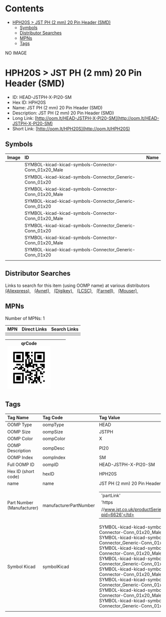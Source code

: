 



Contents
========

* [HPH20S > JST PH (2 mm) 20 Pin Header (SMD)](#hph20s--jst-ph-2-mm-20-pin-header-smd)
	* [Symbols](#symbols)
	* [Distributor Searches](#distributor-searches)
	* [MPNs](#mpns)
	* [Tags](#tags)
  
NO IMAGE  
# HPH20S > JST PH (2 mm) 20 Pin Header (SMD)

- ID: HEAD-JSTPH-X-PI20-SM
- Hex ID: HPH20S
- Name: JST PH (2 mm) 20 Pin Header (SMD)
- Description: JST PH (2 mm) 20 Pin Header (SMD)
- Long Link: [http://oom.lt/HEAD-JSTPH-X-PI20-SM](http://oom.lt/HEAD-JSTPH-X-PI20-SM)
- Short Link: [http://oom.lt/HPH20S](http://oom.lt/HPH20S)

## Symbols
  

|Image|ID|Name|
| :--- | :--- | :--- |
|![]()|SYMBOL-kicad-kicad-symbols-Connector-Conn_01x20_Male||
|![]()|SYMBOL-kicad-kicad-symbols-Connector_Generic-Conn_01x20||
|![]()|SYMBOL-kicad-kicad-symbols-Connector-Conn_01x20_Male||
|![]()|SYMBOL-kicad-kicad-symbols-Connector_Generic-Conn_01x20||
|![]()|SYMBOL-kicad-kicad-symbols-Connector-Conn_01x20_Male||
|![]()|SYMBOL-kicad-kicad-symbols-Connector_Generic-Conn_01x20||
|![]()|SYMBOL-kicad-kicad-symbols-Connector-Conn_01x20_Male||
|![]()|SYMBOL-kicad-kicad-symbols-Connector_Generic-Conn_01x20||
||||

## Distributor Searches
  
Links to search for this item (using OOMP name) at various distributors  
[(Aliexpress) ](https://www.aliexpress.com/wholesale?SearchText=1117JST+PH+2+mm+20+Pin+Header+SMD)&nbsp;&nbsp;&nbsp;[(Avnet) ](https://www.avnet.com/shop/us/search/JST+PH+2+mm+20+Pin+Header+SMD)&nbsp;&nbsp;&nbsp;[(Digikey) ](https://www.digikey.co.uk/en/products/result?s=JST+PH+2+mm+20+Pin+Header+SMD)&nbsp;&nbsp;&nbsp;[(LCSC) ](https://www.lcsc.com/search?q=JST+PH+2+mm+20+Pin+Header+SMD)&nbsp;&nbsp;&nbsp;[(Farnell) ](https://uk.farnell.com/search?st=JST+PH+2+mm+20+Pin+Header+SMD)&nbsp;&nbsp;&nbsp;[(Mouser) ](https://www.mouser.com/c/?q=JST+PH+2+mm+20+Pin+Header+SMD)&nbsp;&nbsp;&nbsp;
## MPNs
  
Number of MPNs: 1  

|MPN|Direct Links|Search Links|
| :--- | :--- | :--- |
||||
  

|qrCode<br>[![](https://raw.githubusercontent.com/oomlout/oomlout_OOMP_parts_V2/main/HEAD/JSTPH/X/PI20/SM/qrCode_140.png)](https://github.com/oomlout/oomlout_OOMP_parts_V2/tree/main/HEAD/JSTPH/X/PI20/SM/qrCode.png)||||
| :---: | :---: | :---: | :---: |

## Tags
  

|Tag Name|Tag Code|Tag Value|
| :--- | :--- | :--- |
|OOMP Type|oompType|HEAD|
|OOMP Size|oompSize|JSTPH|
|OOMP Color|oompColor|X|
|OOMP Description|oompDesc|PI20|
|OOMP Index|oompIndex|SM|
|Full OOMP ID|oompID|HEAD-JSTPH-X-PI20-SM|
|Hex ID (short code)|hexID|HPH20S|
|name|name|JST PH (2 mm) 20 Pin Header (SMD)|
|Part Number (Manufacturer)|manufacturerPartNumber|<table><tr><td>'partLink'</td></tr><tr><td> 'https</td></tr><tr><td>//www.jst.co.uk/productSeries.php?pid=6626'</td></tr></table>|
|Symbol Kicad|symbolKicad|SYMBOL-kicad-kicad-symbols-Connector-Conn_01x20_Male, SYMBOL-kicad-kicad-symbols-Connector_Generic-Conn_01x20, SYMBOL-kicad-kicad-symbols-Connector-Conn_01x20_Male, SYMBOL-kicad-kicad-symbols-Connector_Generic-Conn_01x20, SYMBOL-kicad-kicad-symbols-Connector-Conn_01x20_Male, SYMBOL-kicad-kicad-symbols-Connector_Generic-Conn_01x20, SYMBOL-kicad-kicad-symbols-Connector-Conn_01x20_Male, SYMBOL-kicad-kicad-symbols-Connector_Generic-Conn_01x20|
||||
